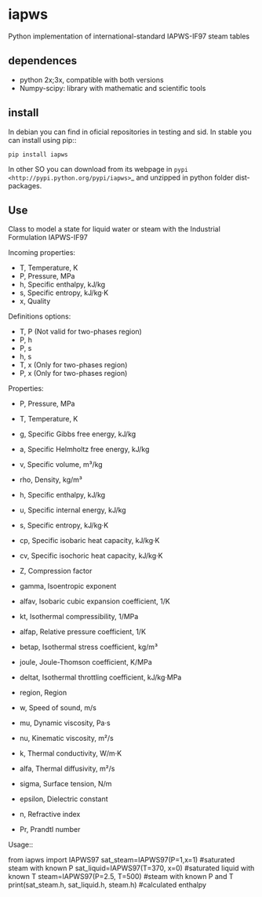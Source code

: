 iapws
=====

Python implementation of international-standard IAPWS-IF97 steam tables 


dependences
--------------------

* python 2x;3x, compatible with both versions
* Numpy-scipy: library with mathematic and scientific tools


install
--------------------

In debian you can find in oficial repositories in testing and sid. In stable you can install using pip::

	pip install iapws

In other SO you can download from its webpage in `pypi <http://pypi.python.org/pypi/iapws>`_ and unzipped in python folder dist-packages.


Use
--------------------

Class to model a state for liquid water or steam with the Industrial Formulation IAPWS-IF97

Incoming properties:

* T, Temperature, K
* P, Pressure, MPa
* h, Specific enthalpy, kJ/kg
* s, Specific entropy, kJ/kg·K
* x, Quality
    
Definitions options:

* T, P (Not valid for two-phases region)
* P, h
* P, s
* h, s
* T, x (Only for two-phases region)
* P, x (Only for two-phases region)
    
Properties:

* P, Pressure, MPa
* T, Temperature, K
* g, Specific Gibbs free energy, kJ/kg
* a, Specific Helmholtz free energy, kJ/kg
* v, Specific volume, m³/kg
* rho, Density, kg/m³
* h, Specific enthalpy, kJ/kg
* u, Specific internal energy, kJ/kg
* s, Specific entropy, kJ/kg·K
* cp, Specific isobaric heat capacity, kJ/kg·K
* cv, Specific isochoric heat capacity, kJ/kg·K
* Z, Compression factor
* gamma, Isoentropic exponent
* alfav, Isobaric cubic expansion coefficient, 1/K
* kt, Isothermal compressibility, 1/MPa
* alfap, Relative pressure coefficient, 1/K
* betap, Isothermal stress coefficient, kg/m³
* joule, Joule-Thomson coefficient, K/MPa
* deltat, Isothermal throttling coefficient, kJ/kg·MPa
* region, Region
    
* w, Speed of sound, m/s
* mu, Dynamic viscosity, Pa·s
* nu, Kinematic viscosity, m²/s
* k, Thermal conductivity, W/m·K
* alfa, Thermal diffusivity, m²/s
* sigma, Surface tension, N/m
* epsilon, Dielectric constant
* n, Refractive index
* Pr, Prandtl number



Usage::


   from iapws import IAPWS97
   sat_steam=IAPWS97(P=1,x=1)                #saturated steam with known P
   sat_liquid=IAPWS97(T=370, x=0)            #saturated liquid with known T
   steam=IAPWS97(P=2.5, T=500)               #steam with known P and T
   print(sat_steam.h, sat_liquid.h, steam.h) #calculated enthalpy
